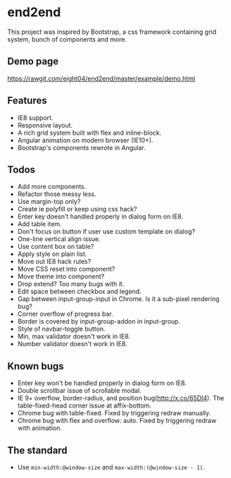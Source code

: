 end2end
=======
This project was inspired by Bootstrap, a css framework containing grid system, bunch of components and more.

Demo page
---------
<https://rawgit.com/eight04/end2end/master/example/demo.html>

Features
--------
* IE8 support.
* Responsive layout.
* A rich grid system built with flex and inline-block.
* Angular animation on modern browser (IE10+).
* Bootstrap's components rewrote in Angular.

Todos
-----
* Add more components.
* Refactor those messy less.
* Use margin-top only?
* Create ie polyfill or keep using css hack?
* Enter key doesn't handled properly in dialog form on IE8.
* Add table item.
* Don't focus on button if user use custom template on dialog?
* One-line vertical align issue.
* Use content box on table?
* Apply style on plain list.
* Move out IE8 hack rules?
* Move CSS reset into component?
* Move theme into component?
* Drop extend? Too many bugs with it.
* Edit space between checkbox and legend.
* Gap between input-group-input in Chrome. Is it a sub-pixel rendering bug?
* Corner overflow of progress bar.
* Border is covered by input-group-addon in input-group.
* Style of navbar-toggle button.
* Min, max validator doesn't work in IE8.
* Number validator doesn't work in IE8.

Known bugs
----------
* Enter key won't be handled properly in dialog form on IE8.
* Double scrollbar issue of scrollable modal.
* IE 9+ overflow, border-radius, and position bug(http://x.co/65DI4). The table-fixed-head corner issue at affix-bottom.
* Chrome bug with table-fixed. Fixed by triggering redraw manually.
* Chrome bug with flex and overflow: auto. Fixed by triggering redraw with animation.

The standard
------------
* Use `min-width:@window-size` and `max-width:(@window-size - 1)`.
